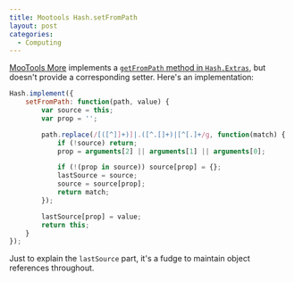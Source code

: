 ```yaml
---
title: Mootools Hash.setFromPath
layout: post
categories:
  - Computing
---
```

[MooTools More](https://mootools.net/docs/more) implements a [`getFromPath` method in `Hash.Extras`](https://mootools.net/docs/more/Native/Hash.Extras#Hash:getFromPath), but doesn't provide a corresponding setter. Here's an implementation:

```js
Hash.implement({
    setFromPath: function(path, value) {
        var source = this;
        var prop = '';

        path.replace(/[([^]]+)]|.([^.[]+)|[^[.]+/g, function(match) {
            if (!source) return;
            prop = arguments[2] || arguments[1] || arguments[0];

            if (!(prop in source)) source[prop] = {};
            lastSource = source;
            source = source[prop];
            return match;
        });

        lastSource[prop] = value;
        return this;
    }
});
```

Just to explain the `lastSource` part, it's a fudge to maintain object references throughout.
